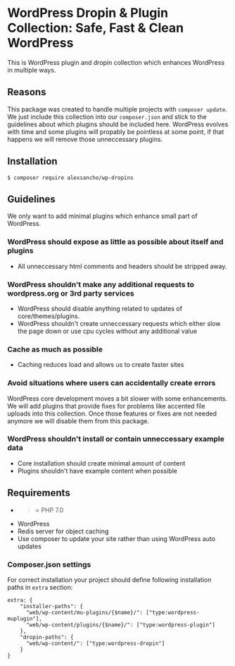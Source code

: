 # WordPress Dropin & Plugin Collection: Safe, Fast & Clean WordPress

This is WordPress plugin and dropin collection which enhances WordPress in multiple ways.

## Reasons
This package was created to handle multiple projects with `composer update`. We just include this collection into our `composer.json` and stick to the guidelines about which plugins should be included here. WordPress evolves with time and some plugins will propably be pointless at some point, if that happens we will remove those unneccessary plugins.

## Installation
```
$ composer require alexsancho/wp-dropins
```

## Guidelines
We only want to add minimal plugins which enhance small part of WordPress.

### WordPress should expose as little as possible about itself and plugins
* All unneccessary html comments and headers should be stripped away.

### WordPress shouldn't make any additional requests to wordpress.org or 3rd party services
* WordPress should disable anything related to updates of core/themes/plugins.
* WordPress shouldn't create unneccessary requests which either slow the page down or use cpu cycles without any additional value

### Cache as much as possible
* Caching reduces load and allows us to create faster sites

### Avoid situations where users can accidentally create errors
WordPress core development moves a bit slower with some enhancements. We will add plugins that provide fixes for problems like accented file uploads into this collection. Once those features or fixes are not needed anymore we will disable them from this package.

### WordPress shouldn't install or contain unneccessary example data
* Core installation should create minimal amount of content
* Plugins shouldn't have example content when possible

## Requirements
* >= PHP 7.0
* WordPress
* Redis server for object caching
* Use composer to update your site rather than using WordPress auto updates

### Composer.json settings
For correct installation your project should define following installation paths in `extra` section:
```
extra: {
    "installer-paths": {
      "web/wp-content/mu-plugins/{$name}/": ["type:wordpress-muplugin"],
      "web/wp-content/plugins/{$name}/": ["type:wordpress-plugin"]
    },
    "dropin-paths": {
      "web/wp-content/": ["type:wordpress-dropin"]
    }
}
```
